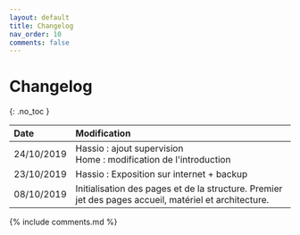 ```yaml
---
layout: default
title: Changelog
nav_order: 10
comments: false
---
```


# Changelog
{: .no_toc }

| Date         | Modification      |
|:-------------|:------------------|
| 24/10/2019   | Hassio : ajout supervision <br /> Home : modification de l'introduction      |
| 23/10/2019   | Hassio : Exposition sur internet + backup      |
| 08/10/2019   | Initialisation des pages et de la structure. Premier jet des pages accueil, matériel et architecture.      |


{% include comments.md %}
